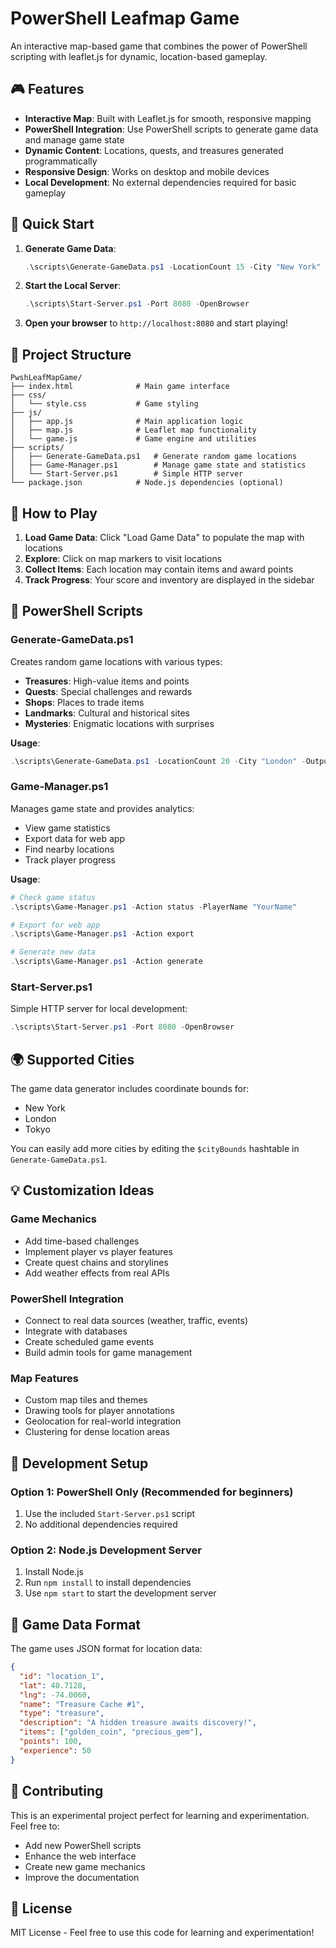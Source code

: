 # PowerShell Leafmap Game

An interactive map-based game that combines the power of PowerShell scripting with leaflet.js for dynamic, location-based gameplay.

## 🎮 Features

- **Interactive Map**: Built with Leaflet.js for smooth, responsive mapping
- **PowerShell Integration**: Use PowerShell scripts to generate game data and manage game state
- **Dynamic Content**: Locations, quests, and treasures generated programmatically
- **Responsive Design**: Works on desktop and mobile devices
- **Local Development**: No external dependencies required for basic gameplay

## 🚀 Quick Start

1. **Generate Game Data**:
   ```powershell
   .\scripts\Generate-GameData.ps1 -LocationCount 15 -City "New York"
   ```

2. **Start the Local Server**:
   ```powershell
   .\scripts\Start-Server.ps1 -Port 8080 -OpenBrowser
   ```

3. **Open your browser** to `http://localhost:8080` and start playing!

## 📁 Project Structure

```
PwshLeafMapGame/
├── index.html              # Main game interface
├── css/
│   └── style.css           # Game styling
├── js/
│   ├── app.js              # Main application logic
│   ├── map.js              # Leaflet map functionality
│   └── game.js             # Game engine and utilities
├── scripts/
│   ├── Generate-GameData.ps1   # Generate random game locations
│   ├── Game-Manager.ps1        # Manage game state and statistics
│   └── Start-Server.ps1        # Simple HTTP server
└── package.json            # Node.js dependencies (optional)
```

## 🎯 How to Play

1. **Load Game Data**: Click "Load Game Data" to populate the map with locations
2. **Explore**: Click on map markers to visit locations
3. **Collect Items**: Each location may contain items and award points
4. **Track Progress**: Your score and inventory are displayed in the sidebar

## 🔧 PowerShell Scripts

### Generate-GameData.ps1
Creates random game locations with various types:
- **Treasures**: High-value items and points
- **Quests**: Special challenges and rewards
- **Shops**: Places to trade items
- **Landmarks**: Cultural and historical sites
- **Mysteries**: Enigmatic locations with surprises

**Usage**:
```powershell
.\scripts\Generate-GameData.ps1 -LocationCount 20 -City "London" -OutputFile "london_game.json"
```

### Game-Manager.ps1
Manages game state and provides analytics:
- View game statistics
- Export data for web app
- Find nearby locations
- Track player progress

**Usage**:
```powershell
# Check game status
.\scripts\Game-Manager.ps1 -Action status -PlayerName "YourName"

# Export for web app
.\scripts\Game-Manager.ps1 -Action export

# Generate new data
.\scripts\Game-Manager.ps1 -Action generate
```

### Start-Server.ps1
Simple HTTP server for local development:
```powershell
.\scripts\Start-Server.ps1 -Port 8080 -OpenBrowser
```

## 🌍 Supported Cities

The game data generator includes coordinate bounds for:
- New York
- London
- Tokyo

You can easily add more cities by editing the `$cityBounds` hashtable in `Generate-GameData.ps1`.

## 💡 Customization Ideas

### Game Mechanics
- Add time-based challenges
- Implement player vs player features
- Create quest chains and storylines
- Add weather effects from real APIs

### PowerShell Integration
- Connect to real data sources (weather, traffic, events)
- Integrate with databases
- Create scheduled game events
- Build admin tools for game management

### Map Features
- Custom map tiles and themes
- Drawing tools for player annotations
- Geolocation for real-world integration
- Clustering for dense location areas

## 🔨 Development Setup

### Option 1: PowerShell Only (Recommended for beginners)
1. Use the included `Start-Server.ps1` script
2. No additional dependencies required

### Option 2: Node.js Development Server
1. Install Node.js
2. Run `npm install` to install dependencies
3. Use `npm start` to start the development server

## 📝 Game Data Format

The game uses JSON format for location data:

```json
{
  "id": "location_1",
  "lat": 40.7128,
  "lng": -74.0060,
  "name": "Treasure Cache #1",
  "type": "treasure",
  "description": "A hidden treasure awaits discovery!",
  "items": ["golden_coin", "precious_gem"],
  "points": 100,
  "experience": 50
}
```

## 🤝 Contributing

This is an experimental project perfect for learning and experimentation. Feel free to:
- Add new PowerShell scripts
- Enhance the web interface
- Create new game mechanics
- Improve the documentation

## 📜 License

MIT License - Feel free to use this code for learning and experimentation!

